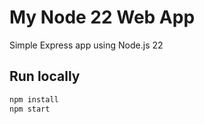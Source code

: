 # My Node 22 Web App

Simple Express app using Node.js 22

## Run locally
```bash
npm install
npm start
